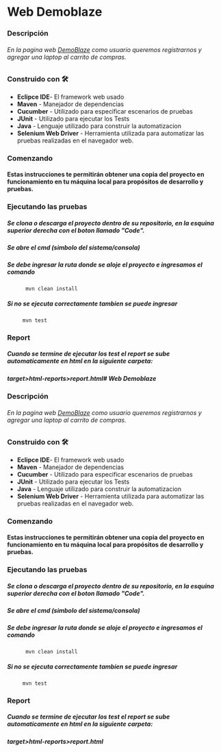 # Web Demoblaze
### Descripción
###### En la pagina web [DemoBlaze](https://www.demoblaze.com/index.html "DemoBlaze") como usuario queremos registrarnos y agregar una laptop al carrito de compras.


### Construido con 🛠️

 - **Eclipce IDE**- El framework web usado
 -  **Maven** - Manejador de dependencias
 - **Cucumber** - Utilizado para especificar escenarios de pruebas
 - **JUnit** - Utilizado para ejecutar los Tests
 - **Java** - Lenguaje utilizado para construir la automatizacion
 - **Selenium Web Driver** - Herramienta utilizada para automatizar las pruebas realizadas en el navegador web.
 
### Comenzando

#### Estas instrucciones te permitirán obtener una copia del proyecto en funcionamiento en tu máquina local para propósitos de desarrollo y pruebas.
### Ejecutando las pruebas

##### Se clona o descarga el proyecto dentro de su repositorio, en la esquina superior derecha con el boton llamado "Code".
##### Se abre el cmd (simbolo del sistema/consola)
##### Se debe ingresar la ruta donde se aloje el proyecto e ingresamos el comando



          mvn clean install

##### Si no se ejecuta correctamente tambien se puede ingresar

         mvn test
         
 ### Report      

##### Cuando se termine de ejecutar los test el report se sube automaticamente en html en la siguiente carpeta:

##### target>html-reports>report.html# Web Demoblaze
### Descripción
###### En la pagina web [DemoBlaze](https://www.demoblaze.com/index.html "DemoBlaze") como usuario queremos registrarnos y agregar una laptop al carrito de compras.


### Construido con 🛠️

 - **Eclipce IDE**- El framework web usado
 -  **Maven** - Manejador de dependencias
 - **Cucumber** - Utilizado para especificar escenarios de pruebas
 - **JUnit** - Utilizado para ejecutar los Tests
 - **Java** - Lenguaje utilizado para construir la automatizacion
 - **Selenium Web Driver** - Herramienta utilizada para automatizar las pruebas realizadas en el navegador web.
 
### Comenzando

#### Estas instrucciones te permitirán obtener una copia del proyecto en funcionamiento en tu máquina local para propósitos de desarrollo y pruebas.
### Ejecutando las pruebas

##### Se clona o descarga el proyecto dentro de su repositorio, en la esquina superior derecha con el boton llamado "Code".
##### Se abre el cmd (simbolo del sistema/consola)
##### Se debe ingresar la ruta donde se aloje el proyecto e ingresamos el comando



          mvn clean install

##### Si no se ejecuta correctamente tambien se puede ingresar

         mvn test
         
 ### Report      

##### Cuando se termine de ejecutar los test el report se sube automaticamente en html en la siguiente carpeta:

##### target>html-reports>report.html